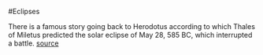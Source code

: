 #Eclipses

There is a famous story going back to Herodotus according to which Thales of Miletus predicted the solar eclipse of May 28, 585 BC, which interrupted a battle.
[source](http://history.stackexchange.com/questions/16959/what-was-the-first-solar-eclipse-that-was-demonstrably-predicted-in-advance)
